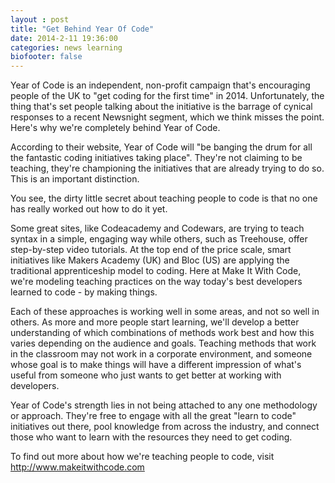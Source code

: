 ```yaml
---
layout : post
title: "Get Behind Year Of Code"
date: 2014-2-11 19:36:00
categories: news learning
biofooter: false
---
```


Year of Code is an independent, non-profit campaign that's encouraging people of the UK to "get coding for the first time" in 2014. Unfortunately, the thing that's set people talking about the initiative is the barrage of cynical responses to a recent Newsnight segment, which we think misses the point. Here's why we're completely behind Year of Code.

According to their website, Year of Code will "be banging the drum for all the fantastic coding initiatives taking place". They're not claiming to be teaching, they're championing the initiatives that are already trying to do so. This is an important distinction.

You see, the dirty little secret about teaching people to code is that no one has really worked out how to do it yet.

Some great sites, like Codeacademy and Codewars, are trying to teach syntax in a simple, engaging way while others, such as Treehouse, offer step-by-step video tutorials. At the top end of the price scale, smart initiatives like Makers Academy (UK) and Bloc (US) are applying the traditional apprenticeship model to coding. Here at Make It With Code, we're modeling teaching practices on the way today's best developers learned to code - by making things.

Each of these approaches is working well in some areas, and not so well in others. As more and more people start learning, we'll develop a better understanding of which combinations of methods work best and how this varies depending on the audience and goals. Teaching methods that work in the classroom may not work in a corporate environment, and someone whose goal is to make things will have a different impression of what's useful from someone who just wants to get better at working with developers.

Year of Code's strength lies in not being attached to any one methodology or approach. They're free to engage with all the great "learn to code" initiatives out there, pool knowledge from across the industry, and connect those who want to learn with the resources they need to get coding.

To find out more about how we're teaching people to code, visit <http://www.makeitwithcode.com>